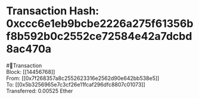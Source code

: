 
Transaction Hash: 0xccc6e1eb9bcbe2226a275f61356bf8b592b0c2552ce72584e42a7dcbd8ac470a
====================================================================================
  
#💸Transaction  
Block: [[14456768]]  
From: [[0x7f268357a8c2552623316e2562d90e642bb538e5]]  
To: [[0x5b3256965e7c3cf26e11fcaf296dfc8807c01073]]  
Transferred: 0.00525 Ether